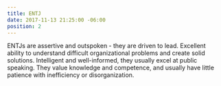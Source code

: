 ```yaml
---
title: ENTJ
date: 2017-11-13 21:25:00 -06:00
position: 2
---
```


ENTJs are assertive and outspoken - they are driven to lead. Excellent ability to understand difficult organizational problems and create solid solutions. Intelligent and well-informed, they usually excel at public speaking. They value knowledge and competence, and usually have little patience with inefficiency or disorganization.